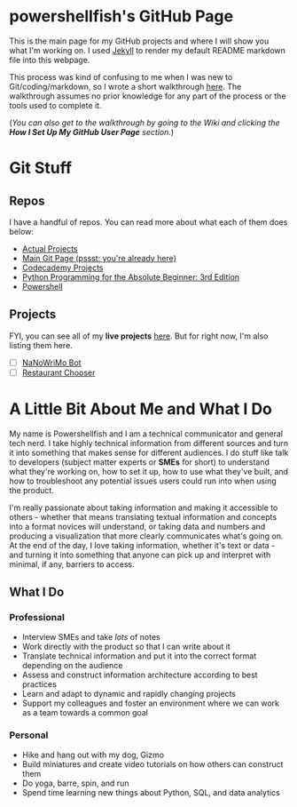 # powershellfish's GitHub Page

This is the main page for my GitHub projects and where I will show you what I'm working on. I used [Jekyll](https://jekyllrb.com/) to render my default README markdown file into this webpage. 

This process was kind of confusing to me when I was new to Git/coding/markdown, so I wrote a short walkthrough [here](https://github.com/powershellfish/powershellfish.github.io/wiki/How-I-Set-Up-My-GitHub-User-Page). The walkthrough assumes no prior knowledge for any part of the process or the tools used to complete it.

(*You can also get to the walkthrough by going to the Wiki and clicking the **How I Set Up My GitHub User Page** section.*)

# Git Stuff

## Repos
I have a handful of repos. You can read more about what each of them does below:
* [Actual Projects](https://powershellfish.github.io/Actual-Projects/)
* [Main Git Page (pssst: you're already here)](https://powershellfish.github.io)
* [Codecademy Projects](https://powershellfish.github.io/Codecademy-Projects/)
* [Python Programming for the Absolute Beginner: 3rd Edition](https://powershellfish.github.io/python_programming_3e/)
* [Powershell](https://powershellfish.github.io/powershell/)

## Projects

FYI, you can see all of my **live projects** [here](https://powershellfish.github.io/Actual-Projects/). But for right now, I'm also listing them here. 

- [ ] [NaNoWriMo Bot](https://github.com/powershellfish/Actual-Projects/blob/main/NaNoWriMo.py)
- [ ] [Restaurant Chooser](https://github.com/powershellfish/Actual-Projects/blob/main/random_restaurant.py)

# A Little Bit About Me and What I Do

My name is Powershellfish and I am a technical communicator and general tech nerd. I take highly technical information from different sources and turn it into something that makes sense for different audiences. I do stuff like talk to developers (subject matter experts or **SMEs** for short) to understand what they're working on, how to set it up, how to use what they've built, and how to troubleshoot any potential issues users could run into when using the product. 

I'm really passionate about taking information and making it accessible to others - whether that means translating textual information and concepts into a format novices will understand, or taking data and numbers and producing a visualization that more clearly communicates what's going on. At the end of the day, I love taking information, whether it's text or data - and turning it into something that anyone can pick up and interpret with minimal, if any, barriers to access.


## What I Do

### Professional
* Interview SMEs and take *lots* of notes 
* Work directly with the product so that I can write about it
* Translate technical information and put it into the correct format depending on the audience
* Assess and construct information architecture according to best practices
* Learn and adapt to dynamic and rapidly changing projects
* Support my colleagues and foster an environment where we can work as a team towards a common goal

### Personal
* Hike and hang out with my dog, Gizmo
* Build miniatures and create video tutorials on how others can construct them
* Do yoga, barre, spin, and run
* Spend time learning new things about Python, SQL, and data analytics 

